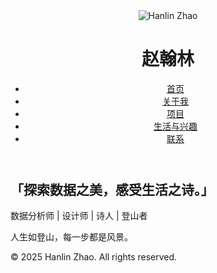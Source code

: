 <!DOCTYPE html>
<html lang="zh-CN">
<head>
    <meta charset="UTF-8">
    <meta name="viewport" content="width=device-width, initial-scale=1.0">
    <title>Hanlin Zhao - 个人网站</title>
    <link href="https://fonts.googleapis.com/css2?family=Noto+Sans+SC:wght@400;700&display=swap" rel="stylesheet">
    <link rel="stylesheet" href="Style.css">
</head>
<body>
    <header>
        <div class="profile">
            <img src="hanlin_black_white.jpg" alt="Hanlin Zhao" class="profile-photo">
            <h1 class="name">赵翰林</h1>
        </div>
        <nav>
            <ul>
                <li><a href="index.html">首页</a></li>
                <li><a href="about.html">关于我</a></li>
                <li><a href="projects.html">项目</a></li>
                <li><a href="life-hobbies.html">生活与兴趣</a></li>
                <li><a href="contact.html">联系</a></li>
            </ul>
        </nav>
    </header>
    <main>
        <section class="intro">
            <h2>「探索数据之美，感受生活之诗。」</h2>
            <p>数据分析师 | 设计师 | 诗人 | 登山者</p>
        </section>
        <section class="quote">
            <p id="dynamic-quote">人生如登山，每一步都是风景。</p>
        </section>
    </main>
    <footer>
        <p>© 2025 Hanlin Zhao. All rights reserved.</p>
    </footer>
    <script>
        const quotes = [
            "人生如登山，每一步都是风景。",
            "数据是冰冷的，洞察才有温度。",
            "越过险峰，才能见到最美的日出。",
            "代码如诗，简洁才是美。"
        ];
        function changeQuote() {
            const quoteElement = document.getElementById("dynamic-quote");
            const randomIndex = Math.floor(Math.random() * quotes.length);
            quoteElement.textContent = quotes[randomIndex];
        }
        setInterval(changeQuote, 5000);
    </script>
</body>
</html>
